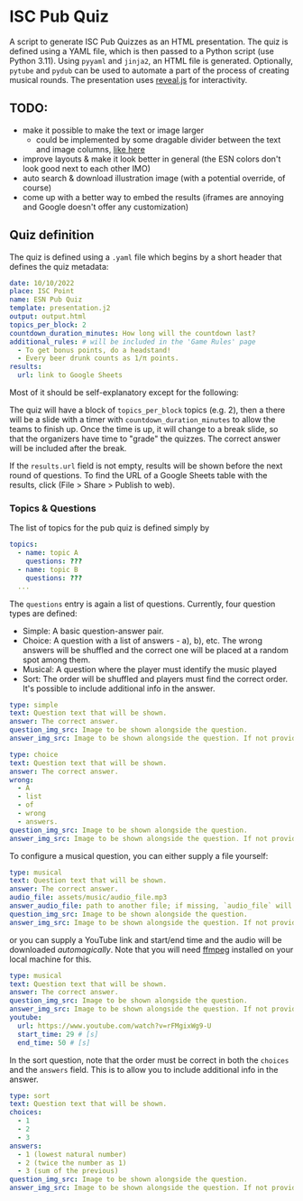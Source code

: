 # ISC Pub Quiz
A script to generate ISC Pub Quizzes as an HTML presentation.
The quiz is defined using a YAML file, which is then passed to a Python script (use Python 3.11).
Using `pyyaml` and `jinja2`, an HTML file is generated. Optionally, `pytube` and `pydub` can be used to automate a part of the process of creating musical rounds.
The presentation uses [reveal.js](https://github.com/hakimel/reveal.js) for interactivity.

## TODO:
* make it possible to make the text or image larger
  * could be implemented by some dragable divider between the text and image columns, [like here](https://stackoverflow.com/questions/55565001/how-do-you-allow-a-user-to-manually-resize-a-div-element-vertically)
* improve layouts & make it look better in general (the ESN colors don't look good next to each other IMO)
* auto search & download illustration image (with a potential override, of course)
* come up with a better way to embed the results (iframes are annoying and Google doesn't offer any customization)

## Quiz definition
The quiz is defined using a `.yaml` file which begins by a short header that defines the quiz metadata:
```yaml
date: 10/10/2022
place: ISC Point
name: ESN Pub Quiz
template: presentation.j2
output: output.html
topics_per_block: 2
countdown_duration_minutes: How long will the countdown last?
additional_rules: # will be included in the 'Game Rules' page
  - To get bonus points, do a headstand!
  - Every beer drunk counts as 1/π points.
results:
  url: link to Google Sheets
```
Most of it should be self-explanatory except for the following:

The quiz will have a block of `topics_per_block` topics (e.g. 2), then a there will be a slide with a timer with `countdown_duration_minutes` to allow the teams to finish up. Once the time is up, it will change to a break slide, so that the organizers have time to "grade" the quizzes. The correct answer will be included after the break.

If the `results.url` field is not empty, results will be shown before the next round of questions. To find the URL of a Google Sheets table with the results, click (File > Share > Publish to web).

### Topics & Questions
The list of topics for the pub quiz is defined simply by
```yaml
topics:
  - name: topic A
    questions: ???
  - name: topic B
    questions: ???
  ...
```
The `questions` entry is again a list of questions.
Currently, four question types are defined:
* Simple: A basic question-answer pair.
* Choice: A question with a list of answers - a), b), etc. The wrong answers will be shuffled and the correct one will be placed at a random spot among them.
* Musical: A question where the player must identify the music played
* Sort: The order will be shuffled and players must find the correct order. It's possible to include additional info in the answer. 
```yaml
type: simple
text: Question text that will be shown.
answer: The correct answer.
question_img_src: Image to be shown alongside the question.
answer_img_src: Image to be shown alongside the question. If not provided, the question image will be shown.
```
```yaml
type: choice
text: Question text that will be shown.
answer: The correct answer.
wrong:
  - A
  - list
  - of
  - wrong
  - answers.
question_img_src: Image to be shown alongside the question.
answer_img_src: Image to be shown alongside the question. If not provided, the question image will be shown.

```
To configure a musical question, you can either supply a file yourself:
```yaml
type: musical
text: Question text that will be shown.
answer: The correct answer.
audio_file: assets/music/audio_file.mp3
answer_audio_file: path to another file; if missing, `audio_file` will be used
question_img_src: Image to be shown alongside the question.
answer_img_src: Image to be shown alongside the question. If not provided, the question image will be shown.
```
or you can supply a YouTube link and start/end time and the audio will be downloaded *automagically*. Note that you will need [ffmpeg](https://ffmpeg.org/download.html) installed on your local machine for this.
```yaml
type: musical
text: Question text that will be shown.
answer: The correct answer.
question_img_src: Image to be shown alongside the question.
answer_img_src: Image to be shown alongside the question. If not provided, the question image will be shown.
youtube: 
  url: https://www.youtube.com/watch?v=rFMgixWg9-U
  start_time: 29 # [s]
  end_time: 50 # [s]
```

In the sort question, note that the order must be correct in both the `choices` and the `answers` field. This is to allow you to include additional info in the answer.
```yaml
type: sort
text: Question text that will be shown.
choices: 
  - 1
  - 2
  - 3
answers:
  - 1 (lowest natural number)
  - 2 (twice the number as 1)
  - 3 (sum of the previous)
question_img_src: Image to be shown alongside the question.
answer_img_src: Image to be shown alongside the question. If not provided, the question image will be shown.

```
